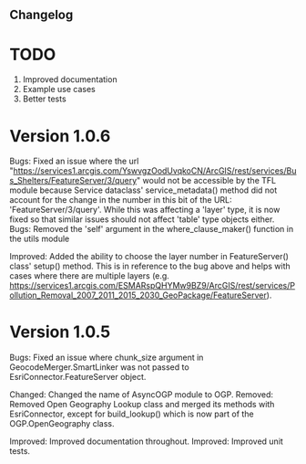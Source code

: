 Changelog
---------

TODO
====
1. Improved documentation
2. Example use cases
3. Better tests


Version 1.0.6
=============

Bugs: Fixed an issue where the url "https://services1.arcgis.com/YswvgzOodUvqkoCN/ArcGIS/rest/services/Bus_Shelters/FeatureServer/3/query" would not be accessible by the TFL module because Service dataclass' service_metadata() method did not account for the change in the number in this bit of the URL: 'FeatureServer/3/query'. While this was affecting a 'layer' type, it is now fixed so that similar issues should not affect 'table' type objects either.
Bugs: Removed the 'self' argument in the where_clause_maker() function in the utils module

Improved: Added the ability to choose the layer number in FeatureServer() class' setup() method. This is in reference to the bug above and helps with cases where there are multiple layers (e.g. https://services1.arcgis.com/ESMARspQHYMw9BZ9/ArcGIS/rest/services/Pollution_Removal_2007_2011_2015_2030_GeoPackage/FeatureServer). 


Version 1.0.5
=============

Bugs: Fixed an issue where chunk_size argument in GeocodeMerger.SmartLinker was not passed to EsriConnector.FeatureServer object.

Changed: Changed the name of AsyncOGP module to OGP. 
Removed: Removed Open Geography Lookup class and merged its methods with EsriConnector, except for build_lookup() which is now part of the OGP.OpenGeography class.

Improved: Improved documentation throughout. 
Improved: Improved unit tests.